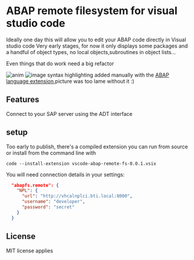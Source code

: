 # ABAP remote filesystem for visual studio code

Ideally one day this will allow you to edit your ABAP code directly in Visual studio code
Very early stages, for now it only displays some packages and a handful of object types, no local objects,subroutines in object lists...

Even things that do work need a big refactor

![anim](https://user-images.githubusercontent.com/2453277/47482169-ae0cc300-d82d-11e8-8d19-f55dd877c166.gif)
![image](https://user-images.githubusercontent.com/2453277/47466602-dd99dc00-d7e9-11e8-97ed-28e23dfd8f90.png)
syntax highlighting added manually with the [ABAP language extension](https://marketplace.visualstudio.com/items?itemName=larshp.vscode-abap),picture was too lame without it :)

## Features

Connect to your SAP server using the ADT interface

## setup

Too early to publish, there's a compiled extension you can run from source or install from the command line with

`code --install-extension vscode-abap-remote-fs-0.0.1.vsix`

You will need connection details in your settings:

```json
  "abapfs.remote": {
    "NPL": {
      "url": "http://vhcalnplci.bti.local:8000",
      "username": "developer",
      "password": "secret"
    }
  }
```

## License

MIT license applies
